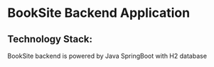 # BookSite Backend Application

## Technology Stack:

BookSite backend is powered by Java SpringBoot with H2 database
